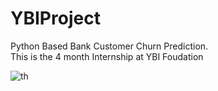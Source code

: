 # YBIProject

Python Based Bank Customer Churn Prediction.       
This is the 4 month Internship at YBI Foudation 

![th](https://github.com/Prasad0535/YBIProject/assets/91623698/c2f39c93-3481-4835-8c5a-bc9a9be5cc69)
